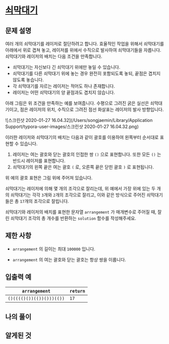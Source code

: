 # [쇠막대기](https://programmers.co.kr/learn/courses/30/lessons/42585)

## 문제 설명

여러 개의 쇠막대기를 레이저로 절단하려고 합니다. 효율적인 작업을 위해서 쇠막대기를 아래에서 위로 겹쳐 놓고, 레이저를 위에서 수직으로 발사하여 쇠막대기들을 자릅니다. 쇠막대기와 레이저의 배치는 다음 조건을 만족합니다.

- 쇠막대기는 자신보다 긴 쇠막대기 위에만 놓일 수 있습니다.
- 쇠막대기를 다른 쇠막대기 위에 놓는 경우 완전히 포함되도록 놓되, 끝점은 겹치지 않도록 놓습니다.
- 각 쇠막대기를 자르는 레이저는 적어도 하나 존재합니다.
- 레이저는 어떤 쇠막대기의 양 끝점과도 겹치지 않습니다.

아래 그림은 위 조건을 만족하는 예를 보여줍니다. 수평으로 그려진 굵은 실선은 쇠막대기이고, 점은 레이저의 위치, 수직으로 그려진 점선 화살표는 레이저의 발사 방향입니다.

![스크린샷 2020-01-27 16.04.32](/Users/songjaemin/Library/Application Support/typora-user-images/스크린샷 2020-01-27 16.04.32.png)

이러한 레이저와 쇠막대기의 배치는 다음과 같이 괄호를 이용하여 왼쪽부터 순서대로 표현할 수 있습니다.

1. 레이저는 여는 괄호와 닫는 괄호의 인접한 쌍 `()` 으로 표현합니다. 또한 모든 `()` 는 반드시 레이저를 표현합니다.
2. 쇠막대기의 왼쪽 끝은 여는 괄호 `(` 로, 오른쪽 끝은 닫힌 괄호 `)` 로 표현됩니다.

위 예의 괄호 표현은 그림 위에 주어져 있습니다.

쇠막대기는 레이저에 의해 몇 개의 조각으로 잘리는데, 위 예에서 가장 위에 있는 두 개의 쇠막대기는 각각 `3`개와 `2`개의 조각으로 잘리고, 이와 같은 방식으로 주어진 쇠막대기들은 총 `17`개의 조각으로 잘립니다.

쇠막대기와 레이저의 배치를 표현한 문자열 `arrangement` 가 매개변수로 주어질 때, 잘린 쇠막대기 조각의 총 개수를 반환하는 `solution` 함수를 작성해주세요.



## 제한 사항

- `arrangement` 의 길이는 최대 `100000` 입니다.

- `arrangement` 의 여는 괄호와 닫는 괄호는 항상 쌍을 이룹니다.

  

## 입출력 예

| `arrangement`            | `return` |
| ------------------------ | -------- |
| `()(((()())(())()))(())` | `17`     |





## 나의 풀이



## 알게된 것

